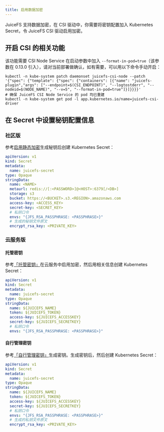 ```yaml
---
title: 启用数据加密
---
```


JuiceFS 支持数据加密，在 CSI 驱动中，你需要将密钥配置加入 Kubernetes Secret，令 JuiceFS CSI 驱动启用加密。

## 开启 CSI 的相关功能

该功能需要 CSI Node Service 在启动参数中加入 `--format-in-pod=true`（该参数在 0.13.0 引入），请对当前部署做确认，如有需要，可以用以下命令手动开启：

```shell
kubectl -n kube-system patch daemonset juicefs-csi-node --patch '{"spec": {"template": {"spec": {"containers": [{"name": "juicefs-plugin","args": ["--endpoint=$(CSI_ENDPOINT)", "--logtostderr", "--nodeid=$(NODE_NAME)", "--v=5", "--format-in-pod=true"]}]}}}}'
# 确保 JuiceFS CSI Node Service 的 pod 均已重建
kubectl -n kube-system get pod -l app.kubernetes.io/name=juicefs-csi-driver
```

## 在 Secret 中设置秘钥配置信息

### 社区版

参考[启用静态加密](https://juicefs.com/docs/zh/community/security/encrypt/#%E5%90%AF%E7%94%A8%E9%9D%99%E6%80%81%E5%8A%A0%E5%AF%86)生成秘钥后创建 Kubernetes Secret：

```yaml {13-16}
apiVersion: v1
kind: Secret
metadata:
  name: juicefs-secret
type: Opaque
stringData:
  name: <NAME>
  metaurl: redis://[:<PASSWORD>]@<HOST>:6379[/<DB>]
  storage: s3
  bucket: https://<BUCKET>.s3.<REGION>.amazonaws.com
  access-key: <ACCESS_KEY>
  secret-key: <SECRET_KEY>
  # 私钥口令
  envs: "{JFS_RSA_PASSPHRASE: <PASSPHRASE>}"
  # 生成的秘钥文件原文
  encrypt_rsa_key: <PRIVATE_KEY>
```

### 云服务版

#### 托管密钥

参考[「托管密钥」](https://juicefs.com/docs/zh/cloud/encryption#%E6%89%98%E7%AE%A1%E5%AF%86%E9%92%A5)在云服务中启用加密，然后用相关信息创建 Kubernetes Secret：

```yaml {11-12}
apiVersion: v1
kind: Secret
metadata:
  name: juicefs-secret
type: Opaque
stringData:
  name: ${JUICEFS_NAME}
  token: ${JUICEFS_TOKEN}
  access-key: ${JUICEFS_ACCESSKEY}
  secret-key: ${JUICEFS_SECRETKEY}
  # 私钥口令
  envs: "{JFS_RSA_PASSPHRASE: <PASSPHRASE>}"
```

#### 自行管理密钥

参考[「自行管理密钥」](https://juicefs.com/docs/zh/cloud/encryption#%E8%87%AA%E8%A1%8C%E7%AE%A1%E7%90%86%E5%AF%86%E9%92%A5)生成密钥。生成密钥后，然后创建 Kubernetes Secret：

```yaml {11-14}
apiVersion: v1
kind: Secret
metadata:
  name: juicefs-secret
type: Opaque
stringData:
  name: ${JUICEFS_NAME}
  token: ${JUICEFS_TOKEN}
  access-key: ${JUICEFS_ACCESSKEY}
  secret-key: ${JUICEFS_SECRETKEY}
  # 私钥口令
  envs: "{JFS_RSA_PASSPHRASE: <PASSPHRASE>}"
  # 生成的私钥文件原文
  encrypt_rsa_key: <PRIVATE_KEY>
```
